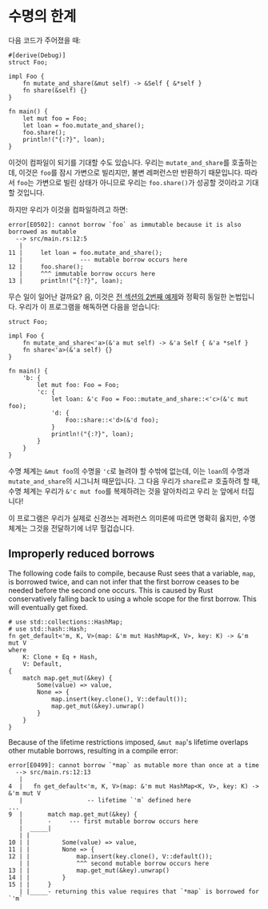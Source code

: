# 수명의 한계

다음 코드가 주어졌을 때:

```rust,compile_fail
#[derive(Debug)]
struct Foo;

impl Foo {
    fn mutate_and_share(&mut self) -> &Self { &*self }
    fn share(&self) {}
}

fn main() {
    let mut foo = Foo;
    let loan = foo.mutate_and_share();
    foo.share();
    println!("{:?}", loan);
}
```

이것이 컴파일이 되기를 기대할 수도 있습니다. 우리는 `mutate_and_share`를 호출하는데, 이것은 `foo`를 잠시 가변으로 빌리지만, 불변 레퍼런스만 반환하기 때문입니다. 따라서 `foo`는 가변으로 빌린 상태가 아니므로 우리는 `foo.share()`가 성공할 것이라고 기대할 것입니다.

하지만 우리가 이것을 컴파일하려고 하면:

```text
error[E0502]: cannot borrow `foo` as immutable because it is also borrowed as mutable
  --> src/main.rs:12:5
   |
11 |     let loan = foo.mutate_and_share();
   |                --- mutable borrow occurs here
12 |     foo.share();
   |     ^^^ immutable borrow occurs here
13 |     println!("{:?}", loan);
```

무슨 일이 일어난 걸까요? 음, 이것은 [전 섹션의 2번째 예제][ex2]와 정확히 동일한 논법입니다. 우리가 이 프로그램을 해독하면 다음을 얻습니다:

<!-- ignore: desugared code -->
```rust,ignore
struct Foo;

impl Foo {
    fn mutate_and_share<'a>(&'a mut self) -> &'a Self { &'a *self }
    fn share<'a>(&'a self) {}
}

fn main() {
    'b: {
        let mut foo: Foo = Foo;
        'c: {
            let loan: &'c Foo = Foo::mutate_and_share::<'c>(&'c mut foo);
            'd: {
                Foo::share::<'d>(&'d foo);
            }
            println!("{:?}", loan);
        }
    }
}
```

수명 체계는 `&mut foo`의 수명을 `'c`로 늘려야 할 수밖에 없는데, 이는 `loan`의 수명과 `mutate_and_share`의 시그니처 때문입니다. 그 다음 우리가 `share`르ㄹ 호출하려 할 때, 수명 체계는 우리가 `&'c mut foo`를 복제하려는 것을 알아차리고 우리 눈 앞에서 터집니다!

이 프로그램은 우리가 실제로 신경쓰는 레퍼런스 의미론에 따르면 명확히 옳지만, 수명 체계는 그것을 전달하기에 너무 헐겁습니다.

## Improperly reduced borrows

The following code fails to compile, because Rust sees that a variable, `map`,
is borrowed twice, and can not infer that the first borrow ceases to be needed
before the second one occurs. This is caused by Rust conservatively falling back
to using a whole scope for the first borrow. This will eventually get fixed.

```rust,compile_fail
# use std::collections::HashMap;
# use std::hash::Hash;
fn get_default<'m, K, V>(map: &'m mut HashMap<K, V>, key: K) -> &'m mut V
where
    K: Clone + Eq + Hash,
    V: Default,
{
    match map.get_mut(&key) {
        Some(value) => value,
        None => {
            map.insert(key.clone(), V::default());
            map.get_mut(&key).unwrap()
        }
    }
}
```

Because of the lifetime restrictions imposed, `&mut map`'s lifetime
overlaps other mutable borrows, resulting in a compile error:

```text
error[E0499]: cannot borrow `*map` as mutable more than once at a time
  --> src/main.rs:12:13
   |
4  |   fn get_default<'m, K, V>(map: &'m mut HashMap<K, V>, key: K) -> &'m mut V
   |                  -- lifetime `'m` defined here
...
9  |       match map.get_mut(&key) {
   |       -     --- first mutable borrow occurs here
   |  _____|
   | |
10 | |         Some(value) => value,
11 | |         None => {
12 | |             map.insert(key.clone(), V::default());
   | |             ^^^ second mutable borrow occurs here
13 | |             map.get_mut(&key).unwrap()
14 | |         }
15 | |     }
   | |_____- returning this value requires that `*map` is borrowed for `'m`
```

[ex2]: lifetimes.html#example-aliasing-a-mutable-reference
